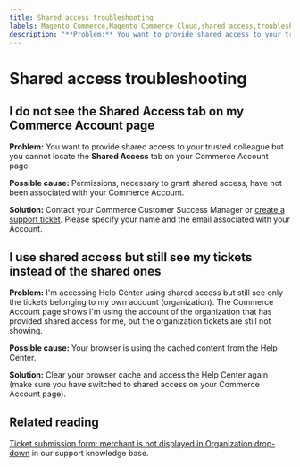 ```yaml
---
title: Shared access troubleshooting
labels: Magento Commerce,Magento Commerce Cloud,shared access,troubleshooting,Adobe Commerce,on-premises,cloud infrastructure
description: "**Problem:** You want to provide shared access to your trusted colleague but you cannot locate the **Shared Access** tab on your Commerce Account page."
---
```


# Shared access troubleshooting

## I do not see the Shared Access tab on my Commerce Account page

 **Problem:** You want to provide shared access to your trusted colleague but you cannot locate the **Shared Access** tab on your Commerce Account page.

 **Possible cause:** Permissions, necessary to grant shared access, have not been associated with your Commerce Account.

 **Solution:** Contact your Commerce Customer Success Manager or [create a support ticket](https://support.magento.com/hc/en-us/articles/360000913794#merchant-not-displayed). Please specify your name and the email associated with your Account.

## I use shared access but still see my tickets instead of the shared ones

 **Problem:** I'm accessing Help Center using shared access but still see only the tickets belonging to my own account (organization). The Commerce Account page shows I'm using the account of the organization that has provided shared access for me, but the organization tickets are still not showing.

 **Possible cause:** Your browser is using the cached content from the Help Center.

 **Solution:** Clear your browser cache and access the Help Center again (make sure you have switched to shared access on your Commerce Account page).

## Related reading

[Ticket submission form: merchant is not displayed in Organization drop-down](https://support.magento.com/hc/en-us/articles/360000913794#merchant-not-displayed) in our support knowledge base. 